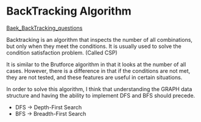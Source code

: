 # BackTracking Algorithm 

[Baek_BackTracking_questions](https://www.acmicpc.net/step/34)

 Backtracking is an algorithm that inspects the number of all combinations, but only when they meet the conditions. It is usually used to solve the condition satisfaction problem. (Called CSP)
 
 It is similar to the Brutforce algorithm in that it looks at the number of all cases. However, there is a difference in that if the conditions are not met, they are not tested, and these features are useful in certain situations.

In order to solve this algorithm, I think that understanding the GRAPH data structure and having the ability to implement DFS and BFS should precede. 

+ DFS -> Depth-First Search
+ BFS -> Breadth-First Search
